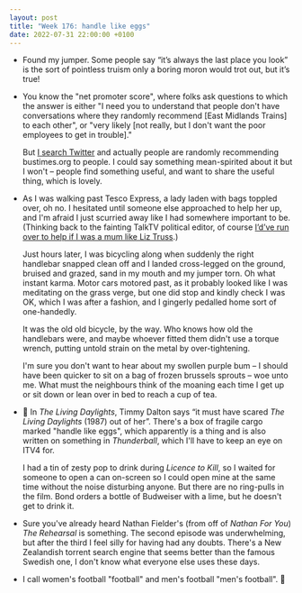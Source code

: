 ```yaml
---
layout: post
title: "Week 176: handle like eggs"
date: 2022-07-31 22:00:00 +0100
---
```


- Found my jumper. Some people say “it’s always the last place you look” is the sort of pointless truism only a boring moron would trot out, but it’s true! 

- You know the "net promoter score", where folks ask questions to which the answer is either "I need you to understand that people don't have conversations where they randomly recommend [East Midlands Trains] to each other", or "very likely [not really, but I don't want the poor employees to get in trouble]."

  But [I search Twitter](https://twitter.com/search?q=bustimes.org&f=live) and actually people are randomly recommending bustimes.org to people. I could say something mean-spirited about it but I won't – people find something useful, and want to share the useful thing, which is lovely.

- As I was walking past Tesco Express, a lady laden with bags toppled over, oh no. I hesitated until someone else approached to help her up, and I'm afraid I just scurried away like I had somewhere important to be. (Thinking back to the fainting TalkTV political editor, of course [I’d’ve run over to help if I was a mum like Liz Truss](https://brokenbottleboy.substack.com/p/the-zapruder-film-presented-by-talktv#:~:text=Liz%E2%80%99s%20instinct%20to%20run%20towards%20the%20disaster%20did%20her%20credit%2C%20a%20reminder%20that%20whatever%20her%20job%2C%20she%20is%20first%20and%20foremost%20a%20mum).)

  Just hours later, I was bicycling along when suddenly the right handlebar snapped clean off and I landed cross-legged on the ground, bruised and grazed, sand in my mouth and my jumper torn. Oh what instant karma. Motor cars motored past, as it probably looked like I was meditating on the grass verge, but one did stop and kindly check I was OK, which I was after a fashion, and I gingerly pedalled home sort of one-handedly.

  It was the old old bicycle, by the way. Who knows how old the handlebars were, and maybe whoever fitted them didn't use a torque wrench, putting untold strain on the metal by over-tightening.

  I'm sure you don't want to hear about my swollen purple bum – I should have been quicker to sit on a bag of frozen brussels sprouts – woe unto me. What must the neighbours think of the moaning each time I get up or sit down or lean over in bed to reach a cup of tea.

- 🎦 In <cite>The Living Daylights</cite>, Timmy Dalton says “it must have scared <cite>The Living Daylights</cite> (1987) out of her”. There's a box of fragile cargo marked "handle like eggs", which apparently is a thing and is also written on something in <cite>Thunderball</cite>, which I'll have to keep an eye on ITV4 for.

  I had a tin of zesty pop to drink during <cite>Licence to Kill</cite>, so I waited for someone to open a can on-screen so I could open mine at the same time without the noise disturbing anyone. But there are no ring-pulls in the film. Bond orders a bottle of Budweiser with a lime, but he doesn't get to drink it.

- Sure you've already heard Nathan Fielder's (from off of <cite>Nathan For You</cite>) <cite>The Rehearsal</cite> is something. The second episode was underwhelming, but after the third I feel silly for having had any doubts. There's a New Zealandish torrent search engine that seems better than the famous Swedish one, I don't know what everyone else uses these days.

- I call women's football "football" and men's football "men's football". 👅
